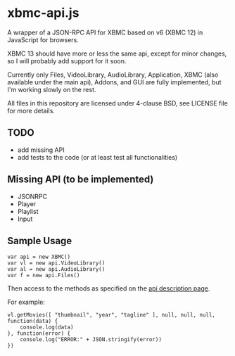 xbmc-api.js
===========

A wrapper of a JSON-RPC API for XBMC based on v6 (XBMC 12) in JavaScript for browsers.

XBMC 13 should have more or less the same api, except for minor changes, so I will probably add support for it soon.

Currently only Files, VideoLibrary, AudioLibrary, Application, XBMC (also available under the main api), Addons, and GUI are fully implemented, but I'm working slowly on the rest.

All files in this repository are licensed under 4-clause BSD, see LICENSE file for more details.

TODO
-------------
* add missing API
* add tests to the code (or at least test all functionalities)

Missing API (to be implemented)
------------
* JSONRPC
* Player
* Playlist
* Input

Sample Usage
-------------

```
var api = new XBMC()
var vl = new api.VideoLibrary()
var al = new api.AudioLibrary()
var f = new api.Files()
```

Then access to the methods as specified on the [api description page](http://wiki.xbmc.org/index.php?title=JSON-RPC_API/v6).

For example:
```
vl.getMovies([ "thumbnail", "year", "tagline" ], null, null, null, function(data) {
	console.log(data)
}, function(error) {
	console.log("ERROR:" + JSON.stringify(error))
})
```
